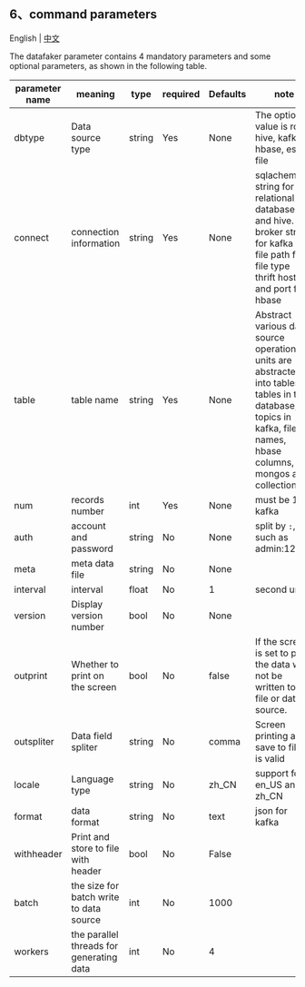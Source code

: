 ## 6、command parameters
English | [中文](zh_CN/命令参数.md)


The datafaker parameter contains 4 mandatory parameters and some optional parameters, as shown in the following table.

| parameter name | meaning |  type | required | Defaults | note |
| ------ | ------ | ------ | ----- | ------| ---- |
| dbtype| Data source type | string | Yes | None | The optional value is rdb, hive, kafka, hbase, es, file |
| connect | connection information | string| Yes | None | sqlachemy string for relational database and hive. <br>broker string for kafka<br>file path for file type<br>thrift host and port for hbase|
| table| table name | string | Yes |  None | Abstract various data source operation units are abstracted into tables, tables in the database, topics in kafka, file names, hbase columns, mongos as collections|
| num | records number | int | Yes | None | must be 1 for kafka |
| auth | account and password | string | No | None | split by `:`, such as admin:12334 |
| meta | meta data file | string | No | None |  |
| interval | interval | float | No | 1 | second unit |
| version | Display version number | bool | No |  None |  |
| outprint | Whether to print on the screen | bool | No |  false | If the screen is set to print, the data will not be written to a file or data source. |
| outspliter | Data field spliter | string | No | comma | Screen printing and save to files is valid |
| locale | Language type | string | No | zh_CN | support for en_US and zh_CN|
| format | data format | string | No |  text |  json for kafka|
| withheader | Print and store to file with header | bool | No | False| |
| batch | the size for batch write to data source | int | No | 1000 |  |
| workers | the parallel threads for generating data | int | No | 4 |  |